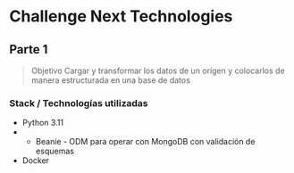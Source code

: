 # Challenge Next Technologies
## Parte 1

> Objetivo
Cargar y transformar los datos de un orígen y colocarlos de manera estructurada en una base de datos

### Stack / Technologías utilizadas
+ Python 3.11
+ + Beanie - ODM para operar con MongoDB con validación de esquemas
+ Docker
